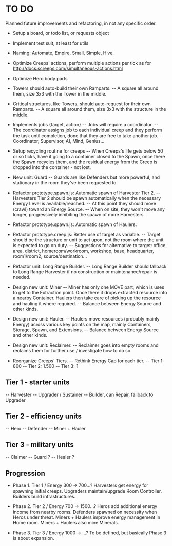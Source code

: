 # TO DO
Planned future improvements and refactoring, in not any specific order.

- Setup a board, or todo list, or requests object

- Implement test suit, at least for utils

- Naming: Automate, Empire, Small, Simple, Hive.

- Optimize Creeps' actions, perform multiple actions per tick as for http://docs.screeps.com/simultaneous-actions.html

- Optimize Hero body parts

- Towers should auto-build their own Ramparts.
	-- A square all around them, size 3x3 with the Tower in the middle.

- Critical structures, like Towers, should auto-request for their own Ramparts.
	-- A square all around them, size 3x3 with the structure in the middle.

- Implements jobs {target, action}
	-- Jobs will require a coordinator.
	-- The coordinator assigns job to each individual creep and they perform the task until completion, done that they are free to take another job.
	-- Coordinator, Supervisor, AI, Mind, Genius...

- Setup recycling routine for creeps
	-- When Creeps's life gets below 50 or so ticks, have it going to a container closed to the Spawn, once there the Spawn recycles them, and the residual energy from the Creep is dropped into the container - not lost.

- New unit: Guard
	-- Guards are like Defenders but more powerful, and stationary in the room they've been requested to.

- Refactor prototype.spawn.js: Automatic spawn of Harvester Tier 2.
-- Harvesters Tier 2 should be spawn automatically when the necessary Energy Level is available/reached.
-- At this point they should move (crawl) toward an Energy Source.
-- When on site, they won't move any longer, progressively inhibiting the spawn of more Harvesters.

- Refactor prototype.spawn.js: Automatic spawn of Haulers.

- Refactor prototype.creep.js: Better use of target as variable.
-- Target should be the structure or unit to act upon, not the room where the unit is expected to go on duty.
-- Suggestions for alternative to target: office, area, district, homeroom/workroom, workshop, base, headquarter, room1/room2, source/destination...

- Refactor unit: Long Range Builder.
-- Long Range Builder should fallback to Long Range Harvester if no construction or maintenance/repair is needed.

- Design new unit: Miner
-- Miner has only one MOVE part, which is uses to get to the Extraction point. Once there it drops extracted resource into a nearby Container. Haulers then take care of picking up the resource and hauling it where required.
-- Balance between Energy Source and other kinds.

- Design new unit: Hauler.
-- Haulers move resources (probably mainly Energy) across various key points on the map, mainly Containers, Storage, Spawn, and Extensions.
-- Balance between Energy Source and other kinds.

- Design new unit: Reclaimer.
-- Reclaimer goes into empty rooms and reclaims them for further use / investigate how to do so.

- Reorganize Creeps' Tiers.
-- Rethink Energy Cap for each tier.
-- Tier 1: 800
-- Tier 2: 1.500
-- Tier 3: ?

## Tier 1 - starter units
-- Harvester
-- Upgrader / Sustainer
-- Builder, can Repair, fallback to Upgrader

## Tier 2 - efficiency units
-- Hero
-- Defender
-- Miner + Hauler

## Tier 3 - military units
-- Claimer
-- Guard ?
-- Healer ?

## Progression
- Phase 1. Tier 1 / Energy 300 -> 700...?
	Harvesters get energy for spawning initial creeps.
	Upgraders maintain/upgrade Room Controller.
	Builders build infrastructures.
	
- Phase 2. Tier 2 / Energy 700 -> 1500...?
	Heros add additional energy income from nearby rooms.
	Defenders spawned on necessity when Heros under threat.
	Miners + Haulers improve energy management in Home room.
	Miners + Haulers also mine Minerals.

- Phase 3. Tier 3 / Energy 1000 -> ...?
	To be defined, but basically Phase 3 is about expansion.

